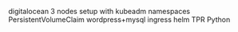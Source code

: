 digitalocean 3 nodes setup with kubeadm
namespaces
PersistentVolumeClaim
wordpress+mysql
ingress
helm
TPR 
Python
